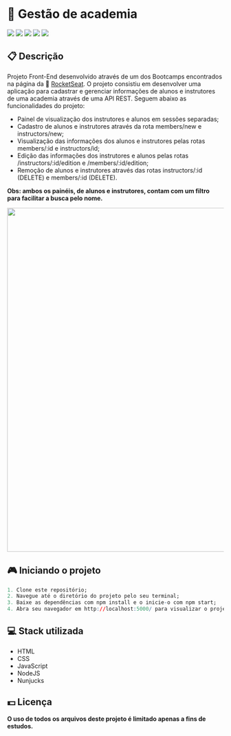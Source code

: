 # 💪 Gestão de academia

![](https://img.shields.io/badge/html5-%23E34F26.svg?style=for-the-badge&logo=html5&logoColor=white)
![](https://img.shields.io/badge/css3-%231572B6.svg?style=for-the-badge&logo=css3&logoColor=white)
![](https://img.shields.io/badge/javascript-%23323330.svg?style=for-the-badge&logo=javascript&logoColor=%23F7DF1E)
![](https://img.shields.io/badge/node.js-6DA55F?style=for-the-badge&logo=node.js&logoColor=white)
![](https://img.shields.io/badge/express.js-%23404d59.svg?style=for-the-badge&logo=express&logoColor=%2361DAFB)

## 📋 Descrição

Projeto Front-End desenvolvido através de um dos Bootcamps encontrados na página da 🔗 [RocketSeat](https://www.rocketseat.com.br). O projeto consistiu em desenvolver uma aplicação para cadastrar e gerenciar informações de alunos e instrutores de uma academia através de uma API REST. Seguem abaixo as funcionalidades do projeto:

-   Painel de visualização dos instrutores e alunos em sessões separadas;
-   Cadastro de alunos e instrutores através da rota members/new e instructors/new;
-   Visualização das informações dos alunos e instrutores pelas rotas members/:id e instructors/id;
-   Edição das informações dos instrutores e alunos pelas rotas /instructors/:id/edition e /members/:id/edition;
-   Remoção de alunos e instrutores através das rotas instructors/:id (DELETE) e members/:id (DELETE).

**Obs: ambos os painéis, de alunos e instrutores, contam com um filtro para facilitar a busca pelo nome.**

<img width="800px" src="https://user-images.githubusercontent.com/105606295/198773576-79eb9828-275f-4cb6-849e-841c86cd0166.png">

## 🎮 Iniciando o projeto

```r
1. Clone este repositório;
2. Navegue até o diretório do projeto pelo seu terminal;
3. Baixe as dependências com npm install e o inicie-o com npm start;
4. Abra seu navegador em http://localhost:5000/ para visualizar o projeto.
```

## 💻 Stack utilizada

-   HTML
-   CSS
-   JavaScript
-   NodeJS
-   Nunjucks

## 💵 Licença

**O uso de todos os arquivos deste projeto é limitado apenas a fins de estudos.**
